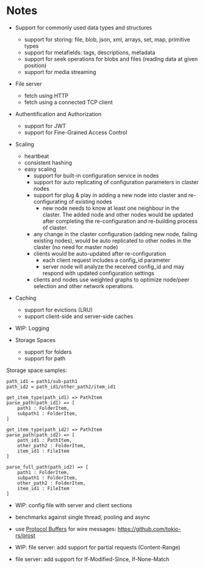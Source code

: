 # Notes

* Support for commonly used data types and structures
  * support for storing: file, blob, json, xml, arrays, set, map, primitive types
  * support for metafields: tags, descriptions, metadata
  * support for seek operations for blobs and files (reading data at given position)
  * support for media streaming

* File server
  * fetch using HTTP
  * fetch using a connected TCP client

* Authentification and Authorization
  * support for JWT
  * support for Fine-Grained Access Control

* Scaling
  * heartbeat
  * consistent hashing
  * easy scaling
    * support for built-in configuration service in nodes
    * support for auto replicating of configuration parameters in claster nodes
    * support for plug & play in adding a new node into claster and re-configurating of existing nodes
      * new node needs to know at least one neighbour in the claster. The added node and other nodes would be updated after completing the re-configuration and re-building process of claster.
    * any change in the claster configuration (adding new node, failing existing nodes), would be auto replicated to other nodes in the claster (no need for master node)
    * clients would be auto-updated after re-configuration
      * each client request includes a config_id parameter
      * server node will analyze the received config_id and may respond with updated configuration settings
    * clients and nodes use weighted graphs to optimize node/peer selection and other network operations.

* Caching
  * support for evictions (LRU)
  * support client-side and server-side caches

* WIP: Logging

* Storage Spaces
  * support for folders
  * support for path

Storage space samples:

    path_id1 = path1/sub-path1
    path_id2 = path_id1/other_path2/item_id1

    get_item_type(path_id1) => PathItem
    parse_path(path_id1) => [
        path1 : FolderItem,
        subpath1 : FolderItem,
    ]

    get_item_type(path_id2) => PathItem
    parse_path(path_id2) => [
        path_id1 : PathItem,
        other_path2 : FolderItem,
        item_id1 : FileItem
    ]

    parse_full_path(path_id2) => [
        path1 : FolderItem,
        subpath1 : FolderItem,
        other_path2 : FolderItem,
        item_id1 : FileItem
    ]

* WIP: config file with server and client sections
* benchmarks against single thread, pooling and async
* use [Protocol Buffers](https://protobuf.dev/) for wire messages: https://github.com/tokio-rs/prost

* WIP: file server: add support for partial requests (Content-Range)
* file server: add support for If-Modified-Since, If-None-Match
